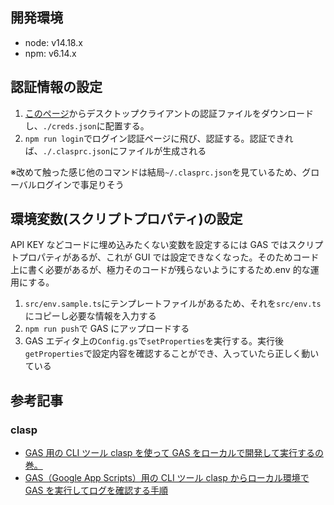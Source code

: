 ## 開発環境

- node: v14.18.x
- npm: v6.14.x

## 認証情報の設定

1. [このページ](https://console.cloud.google.com/apis/credentials?project=gas-virtual-currency)からデスクトップクライアントの認証ファイルをダウンロードし、`./creds.json`に配置する。
1. `npm run login`でログイン認証ページに飛び、認証する。認証できれば、`./.clasprc.json`にファイルが生成される

※改めて触った感じ他のコマンドは結局`~/.clasprc.json`を見ているため、グローバルログインで事足りそう

## 環境変数(スクリプトプロパティ)の設定

API KEY などコードに埋め込みたくない変数を設定するには GAS ではスクリプトプロパティがあるが、これが GUI では設定できなくなった。そのためコード上に書く必要があるが、極力そのコードが残らないようにするため.env 的な運用にする。

1. `src/env.sample.ts`にテンプレートファイルがあるため、それを`src/env.ts`にコピーし必要な情報を入力する
2. `npm run push`で GAS にアップロードする
3. GAS エディタ上の`Config.gs`で`setProperties`を実行する。実行後`getProperties`で設定内容を確認することができ、入っていたら正しく動いている

## 参考記事

### clasp

- [GAS 用の CLI ツール clasp を使って GAS をローカルで開発して実行するの巻。](https://qiita.com/jiroshin/items/dcc398285c652554e66a#%E3%82%B3%E3%83%BC%E3%83%89%E3%82%92%E8%A8%98%E8%BF%B0%E3%81%97%E3%81%A6push%E3%81%99%E3%82%8B)
- [GAS（Google App Scripts）用の CLI ツール clasp からローカル環境で GAS を実行してログを確認する手順](https://t-cr.jp/memo/3ad17a27aa48af71)
